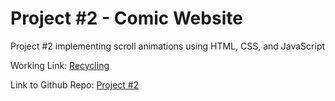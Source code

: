# Project #2 - Comic Website
Project #2 implementing scroll animations using HTML, CSS, and JavaScript

Working Link: [Recycling](https://abraiz01.github.io/CommunicationsLab/comicWebsite/index.html)

Link to Github Repo: [Project #2](https://github.com/Abraiz01/Abraiz01.github.io/tree/main/CommunicationsLab/comicWebsite)
